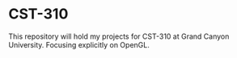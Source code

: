 # CST-310
This repository will hold my projects for CST-310 at Grand Canyon University. Focusing explicitly on OpenGL.
